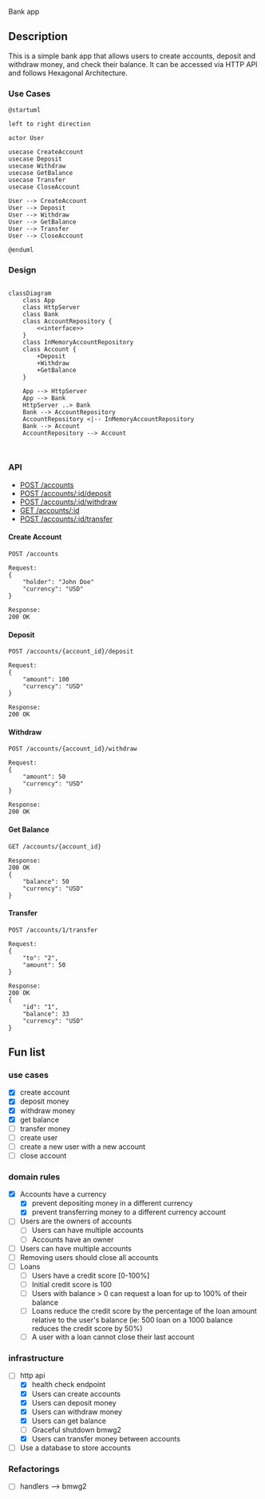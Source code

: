 Bank app

## Description
This is a simple bank app that allows users to create accounts, deposit and withdraw money, and check their balance.
It can be accessed via HTTP API and follows Hexagonal Architecture.



### Use Cases

```plantuml∂
@startuml

left to right direction

actor User

usecase CreateAccount
usecase Deposit
usecase Withdraw
usecase GetBalance
usecase Transfer
usecase CloseAccount

User --> CreateAccount
User --> Deposit
User --> Withdraw
User --> GetBalance
User --> Transfer
User --> CloseAccount

@enduml

```
### Design

```mermaid

classDiagram
    class App
    class HttpServer
    class Bank
    class AccountRepository {
        <<interface>>
    }
    class InMemoryAccountRepository
    class Account {
        +Deposit
        +Withdraw
        +GetBalance
    }
    
    App --> HttpServer
    App --> Bank
    HttpServer ..> Bank
    Bank --> AccountRepository
    AccountRepository <|-- InMemoryAccountRepository
    Bank --> Account
    AccountRepository --> Account
    


```

### API

- [POST /accounts](#create-account)
- [POST /accounts/:id/deposit](#deposit)
- [POST /accounts/:id/withdraw](#withdraw)
- [GET /accounts/:id](#get-balance)
- [POST /accounts/:id/transfer](#transfer)

#### Create Account
```
POST /accounts

Request: 
{
    "holder": "John Doe"
    "currency": "USD"
}

Response:
200 OK
```

#### Deposit
```
POST /accounts/{account_id}/deposit

Request:
{
    "amount": 100
    "currency": "USD"
}

Response:
200 OK
```

#### Withdraw
```
POST /accounts/{account_id}/withdraw

Request:
{
    "amount": 50
    "currency": "USD"
}

Response:
200 OK
```

#### Get Balance
```
GET /accounts/{account_id}

Response:
200 OK
{
    "balance": 50
    "currency": "USD"
}
```

#### Transfer
```
POST /accounts/1/transfer

Request:
{
    "to": "2",
    "amount": 50
}

Response:
200 OK
{
    "id": "1",
    "balance": 33
    "currency": "USD"
}
```



## Fun list

### use cases
- [x] create account
- [x] deposit money
- [x] withdraw money
- [x] get balance
- [ ] transfer money
- [ ] create user
- [ ] create a new user with a new account
- [ ] close account

### domain rules
- [x] Accounts have a currency
  - [x] prevent depositing money in a different currency
  - [x] prevent transferring money to a different currency account
- [ ] Users are the owners of accounts
  - [ ] Users can have multiple accounts
  - [ ] Accounts have an owner
- [ ] Users can have multiple accounts
- [ ] Removing users should close all accounts
- [ ] Loans
  - [ ] Users have a credit score [0-100%]
  - [ ] Initial credit score is 100
  - [ ] Users with balance > 0 can request a loan for up to 100% of their balance
  - [ ] Loans reduce the credit score by the percentage of the loan amount relative to the user's balance
    (ie: 500 loan on a 1000 balance reduces the credit score by 50%)
  - [ ] A user with a loan cannot close their last account

### infrastructure
- [ ] http api
  - [x] health check endpoint
  - [x] Users can create accounts
  - [x] Users can deposit money
  - [x] Users can withdraw money
  - [x] Users can get balance
  - [ ] Graceful shutdown bmwg2
  - [x] Users can transfer money between accounts
- [ ] Use a database to store accounts

### Refactorings
- [ ] handlers --> bmwg2